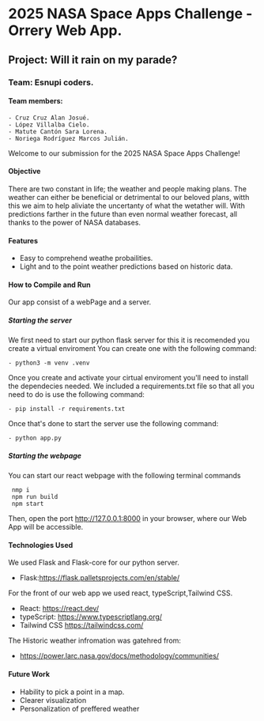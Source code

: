 # 2025 NASA Space Apps Challenge - Orrery Web App.

## Project: Will it rain on my parade?

### Team: Esnupi coders.

#### Team members:

	- Cruz Cruz Alan Josué.
	- López Villalba Cielo.
	- Matute Cantón Sara Lorena.
	- Noriega Rodríguez Marcos Julián.

Welcome to our submission for the 2025 NASA Space Apps Challenge! 


#### Objective 
There are two constant in life; the weather and people making plans. The weather can either be beneficial or detrimental to our beloved plans, witth this we aim to help aliviate the uncertanty of what the wetather will. With predictions farther in the future than even normal weather forecast, all thanks to the power of NASA databases. 
#### Features

- Easy to comprehend weathe probailities.
- Light and to the point weather predictions based on historic data.
    

#### How to Compile and Run
Our app consist of a webPage and a server.
 ##### Starting the server
 We first need to start our python flask server for this it is recomended you create a virtual enviroment
 You can create one with the following command:
 
    - python3 -m venv .venv
	
Once you create and activate your cirtual enviroment you'll need to install the dependecies needed.
We included a requirements.txt file so that all you need to do is use the following command:

    - pip install -r requirements.txt 

Once that's done to start the server use the following command:

    - python app.py

##### Starting the webpage
You can start our react webpage with the following terminal commands

     nmp i
     npm run build
     npm start 

Then, open the port http://127.0.0.1:8000 in your browser, where our Web App will be accessible.

#### Technologies Used

We used Flask and Flask-core for our python server.

- Flask:https://flask.palletsprojects.com/en/stable/

For the front of our web app we used react, typeScript,Tailwind CSS. 
- React: https://react.dev/
- typeScript: https://www.typescriptlang.org/
- Tailwind CSS https://tailwindcss.com/

The Historic weather infromation was gatehred from: 
- https://power.larc.nasa.gov/docs/methodology/communities/

#### Future Work

- Hability to pick a point in a map.
- Clearer visualization 
- Personalization of preffered weather
